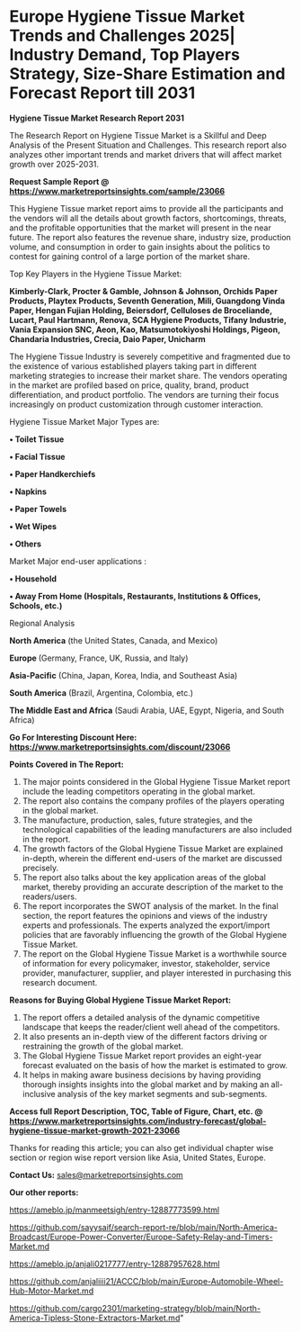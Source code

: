 # Europe Hygiene Tissue Market Trends and Challenges 2025| Industry Demand, Top Players Strategy, Size-Share Estimation and Forecast Report till 2031

<strong>Hygiene Tissue Market Research Report 2031</strong>

The Research Report on Hygiene Tissue Market is a Skillful and Deep Analysis of the Present Situation and Challenges. This research report also analyzes other important trends and market drivers that will affect market growth over 2025-2031.

<strong>Request Sample Report @ <a href=https://www.marketreportsinsights.com/sample/23066>https://www.marketreportsinsights.com/sample/23066</a></strong>

This Hygiene Tissue market report aims to provide all the participants and the vendors will all the details about growth factors, shortcomings, threats, and the profitable opportunities that the market will present in the near future. The report also features the revenue share, industry size, production volume, and consumption in order to gain insights about the politics to contest for gaining control of a large portion of the market share.

Top Key Players in the Hygiene Tissue Market:

<strong>Kimberly-Clark, Procter & Gamble, Johnson & Johnson, Orchids Paper Products, Playtex Products, Seventh Generation, Mili, Guangdong Vinda Paper, Hengan Fujian Holding, Beiersdorf, Celluloses de Broceliande, Lucart, Paul Hartmann, Renova, SCA Hygiene Products, Tifany Industrie, Vania Expansion SNC, Aeon, Kao, Matsumotokiyoshi Holdings, Pigeon, Chandaria Industries, Crecia, Daio Paper, Unicharm</strong>

The Hygiene Tissue Industry is severely competitive and fragmented due to the existence of various established players taking part in different marketing strategies to increase their market share. The vendors operating in the market are profiled based on price, quality, brand, product differentiation, and product portfolio. The vendors are turning their focus increasingly on product customization through customer interaction.

Hygiene Tissue Market Major Types are:

<strong>• Toilet Tissue

• Facial Tissue

• Paper Handkerchiefs

• Napkins

• Paper Towels

• Wet Wipes

• Others</strong>

Market Major end-user applications :

<strong>• Household

• Away From Home (Hospitals, Restaurants, Institutions & Offices, Schools, etc.)</strong>

Regional Analysis

</u><strong><b>North America</b></strong> (the United States, Canada, and Mexico)

<strong><b>Europe </b></strong>(Germany, France, UK, Russia, and Italy)

<strong><b>Asia-Pacific</b></strong> (China, Japan, Korea, India, and Southeast Asia)

<strong><b>South America</b></strong> (Brazil, Argentina, Colombia, etc.)

<strong><b>The Middle East and Africa</b></strong> (Saudi Arabia, UAE, Egypt, Nigeria, and South Africa)

<strong>Go For Interesting Discount Here: <a href=https://www.marketreportsinsights.com/discount/23066>https://www.marketreportsinsights.com/discount/23066</a></strong>

<strong>Points Covered in The Report:</strong>
<ol>
  <li>The major points considered in the Global Hygiene Tissue Market report include the leading competitors operating in the global market.</li>
  <li>The report also contains the company profiles of the players operating in the global market.</li>
  <li>The manufacture, production, sales, future strategies, and the technological capabilities of the leading manufacturers are also included in the report.</li>
  <li>The growth factors of the Global Hygiene Tissue Market are explained in-depth, wherein the different end-users of the market are discussed precisely.</li>
  <li>The report also talks about the key application areas of the global market, thereby providing an accurate description of the market to the readers/users.</li>
  <li>The report incorporates the SWOT analysis of the market. In the final section, the report features the opinions and views of the industry experts and professionals. The experts analyzed the export/import policies that are favorably influencing the growth of the Global Hygiene Tissue Market.</li>
  <li>The report on the Global Hygiene Tissue Market is a worthwhile source of information for every policymaker, investor, stakeholder, service provider, manufacturer, supplier, and player interested in purchasing this research document.</li>
</ol>
<strong>Reasons for Buying Global Hygiene Tissue Market Report:</strong>

<ol>
  <li>The report offers a detailed analysis of the dynamic competitive landscape that keeps the reader/client well ahead of the competitors.</li>
  <li>It also presents an in-depth view of the different factors driving or restraining the growth of the global market.</li>
  <li>The Global Hygiene Tissue Market report provides an eight-year forecast evaluated on the basis of how the market is estimated to grow.</li>
  <li>It helps in making aware business decisions by having providing thorough insights insights into the global market and by making an all-inclusive analysis of the key market segments and sub-segments.</li>
</ol>
<strong>Access full Report Description, TOC, Table of Figure, Chart, etc. @ <a href=https://www.marketreportsinsights.com/industry-forecast/global-hygiene-tissue-market-growth-2021-23066>https://www.marketreportsinsights.com/industry-forecast/global-hygiene-tissue-market-growth-2021-23066</a></strong>


Thanks for reading this article; you can also get individual chapter wise section or region wise report version like Asia, United States, Europe.

<strong>Contact Us:</strong>
sales@marketreportsinsights.com

<strong>Our other reports:</strong>

<a href=https://ameblo.jp/manmeetsigh/entry-12887773599.html>https://ameblo.jp/manmeetsigh/entry-12887773599.html</a>

<a href=https://github.com/sayysaif/search-report-re/blob/main/North-America-Broadcast/Europe-Power-Converter/Europe-Safety-Relay-and-Timers-Market.md>https://github.com/sayysaif/search-report-re/blob/main/North-America-Broadcast/Europe-Power-Converter/Europe-Safety-Relay-and-Timers-Market.md</a>

<a href=https://ameblo.jp/anjali0217777/entry-12887957628.html>https://ameblo.jp/anjali0217777/entry-12887957628.html</a>

<a href=https://github.com/anjaliiii21/ACCC/blob/main/Europe-Automobile-Wheel-Hub-Motor-Market.md>https://github.com/anjaliiii21/ACCC/blob/main/Europe-Automobile-Wheel-Hub-Motor-Market.md</a>

<a href=https://github.com/cargo2301/marketing-strategy/blob/main/North-America-Tipless-Stone-Extractors-Market.md>https://github.com/cargo2301/marketing-strategy/blob/main/North-America-Tipless-Stone-Extractors-Market.md</a>"
